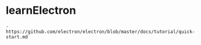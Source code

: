 # learnElectron
    - https://github.com/electron/electron/blob/master/docs/tutorial/quick-start.md
